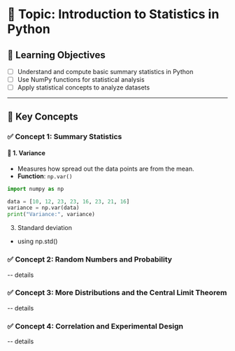# 🧠 Topic: Introduction to Statistics in Python

## 🎯 Learning Objectives
- [ ] Understand and compute basic summary statistics in Python
- [ ] Use NumPy functions for statistical analysis
- [ ] Apply statistical concepts to analyze datasets

---

## 📖 Key Concepts

### ✅ Concept 1: Summary Statistics

#### 🔹 1. Variance
- Measures how spread out the data points are from the mean.
- **Function**: `np.var()`

```python
import numpy as np

data = [10, 12, 23, 23, 16, 23, 21, 16]
variance = np.var(data)
print("Variance:", variance)
```

3) Standard deviation

- using np.std()



### ✅ Concept 2: Random Numbers and Probability
-- details

### ✅ Concept 3: More Distributions and the Central Limit Theorem
-- details

### ✅ Concept 4: Correlation and Experimental Design
-- details
